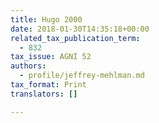 ```yaml
---
title: Hugo 2000
date: 2018-01-30T14:35:18+00:00
related_tax_publication_term:
  - 832
tax_issue: AGNI 52
authors:
  - profile/jeffrey-mehlman.md
tax_format: Print
translators: []

---
```

